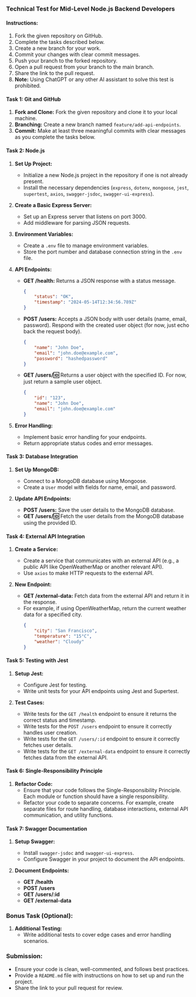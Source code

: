 ### Technical Test for Mid-Level Node.js Backend Developers

#### Instructions:
1. Fork the given repository on GitHub.
2. Complete the tasks described below.
3. Create a new branch for your work.
4. Commit your changes with clear commit messages.
5. Push your branch to the forked repository.
6. Open a pull request from your branch to the main branch.
7. Share the link to the pull request.
8. **Note:** Using ChatGPT or any other AI assistant to solve this test is prohibited.

#### Task 1: Git and GitHub

1. **Fork and Clone:** Fork the given repository and clone it to your local machine.
2. **Branching:** Create a new branch named `feature/add-api-endpoints`.
3. **Commit:** Make at least three meaningful commits with clear messages as you complete the tasks below.

#### Task 2: Node.js

1. **Set Up Project:**
    - Initialize a new Node.js project in the repository if one is not already present.
    - Install the necessary dependencies (`express`, `dotenv`, `mongoose`, `jest`, `supertest`, `axios`, `swagger-jsdoc`, `swagger-ui-express`).

2. **Create a Basic Express Server:**
    - Set up an Express server that listens on port 3000.
    - Add middleware for parsing JSON requests.

3. **Environment Variables:**
    - Create a `.env` file to manage environment variables.
    - Store the port number and database connection string in the `.env` file.

4. **API Endpoints:**
    - **GET /health:** Returns a JSON response with a status message.
      ```json
      {
          "status": "OK",
          "timestamp": "2024-05-14T12:34:56.789Z"
      }
      ```
    - **POST /users:** Accepts a JSON body with user details (name, email, password). Respond with the created user object (for now, just echo back the request body).
      ```json
      {
          "name": "John Doe",
          "email": "john.doe@example.com",
          "password": "hashedpassword"
      }
      ```
    - **GET /users/:id:** Returns a user object with the specified ID. For now, just return a sample user object.
      ```json
      {
          "id": "123",
          "name": "John Doe",
          "email": "john.doe@example.com"
      }
      ```

5. **Error Handling:**
    - Implement basic error handling for your endpoints.
    - Return appropriate status codes and error messages.

#### Task 3: Database Integration

1. **Set Up MongoDB:**
    - Connect to a MongoDB database using Mongoose.
    - Create a `User` model with fields for name, email, and password.

2. **Update API Endpoints:**
    - **POST /users:** Save the user details to the MongoDB database.
    - **GET /users/:id:** Fetch the user details from the MongoDB database using the provided ID.

#### Task 4: External API Integration

1. **Create a Service:**
    - Create a service that communicates with an external API (e.g., a public API like OpenWeatherMap or another relevant API).
    - Use `axios` to make HTTP requests to the external API.

2. **New Endpoint:**
    - **GET /external-data:** Fetch data from the external API and return it in the response.
    - For example, if using OpenWeatherMap, return the current weather data for a specified city.
      ```json
      {
          "city": "San Francisco",
          "temperature": "15°C",
          "weather": "Cloudy"
      }
      ```

#### Task 5: Testing with Jest

1. **Setup Jest:**
    - Configure Jest for testing.
    - Write unit tests for your API endpoints using Jest and Supertest.

2. **Test Cases:**
    - Write tests for the `GET /health` endpoint to ensure it returns the correct status and timestamp.
    - Write tests for the `POST /users` endpoint to ensure it correctly handles user creation.
    - Write tests for the `GET /users/:id` endpoint to ensure it correctly fetches user details.
    - Write tests for the `GET /external-data` endpoint to ensure it correctly fetches data from the external API.

#### Task 6: Single-Responsibility Principle

1. **Refactor Code:**
    - Ensure that your code follows the Single-Responsibility Principle. Each module or function should have a single responsibility.
    - Refactor your code to separate concerns. For example, create separate files for route handling, database interactions, external API communication, and utility functions.

#### Task 7: Swagger Documentation

1. **Setup Swagger:**
    - Install `swagger-jsdoc` and `swagger-ui-express`.
    - Configure Swagger in your project to document the API endpoints.

2. **Document Endpoints:**
    - **GET /health**
    - **POST /users**
    - **GET /users/:id**
    - **GET /external-data**

### Bonus Task (Optional):

1. **Additional Testing:**
    - Write additional tests to cover edge cases and error handling scenarios.

### Submission:
- Ensure your code is clean, well-commented, and follows best practices.
- Provide a `README.md` file with instructions on how to set up and run the project.
- Share the link to your pull request for review.